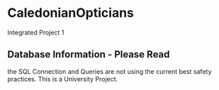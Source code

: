 # CaledonianOpticians
Integrated Project 1

## Database Information - Please Read
the SQL Connection and Queries are not using the current best safety practices. This is a University Project.
